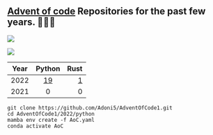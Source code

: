 ## [Advent of code](https://adventofcode.com/) Repositories for the past few years. 🎄🎄🎄
![](https://img.shields.io/badge/days%20completed-21-red)
<div>
  <img src="https://media3.giphy.com/media/3oz8xALpV1X2BPo7cI/giphy.gif?cid=ecf05e47bzhkp6nu5i5rpmbl9p154nffeidif9bfrdt9fbtb&rid=giphy.gif"> 
</div>

| Year         | Python | Rust |
|--------------|:-----:|-----------:|
| 2022 |  [19]( ./2022/python/) |        [1]( ./2022/rust/) |
| 2021      |  0 |          0 |


```console
git clone https://github.com/Adoni5/AdventOfCode1.git
cd AdventOfCode1/2022/python
mamba env create -f AoC.yaml
conda activate AoC
```
